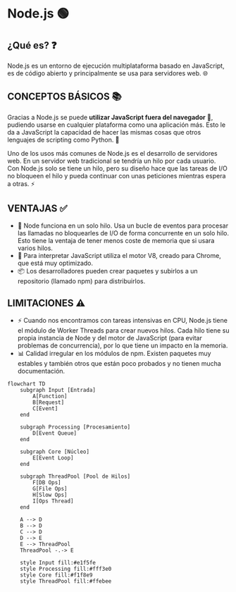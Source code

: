 # Node.js 🟢

## ¿Qué es? ❓

Node.js es un entorno de ejecución multiplataforma basado en JavaScript, es de código abierto y principalmente se usa para servidores web. 🌐

## CONCEPTOS BÁSICOS 📚

Gracias a Node.js se puede **utilizar JavaScript fuera del navegador** 🚀, pudiendo usarse en cualquier plataforma como una aplicación más. Esto le da a JavaScript la capacidad de hacer las mismas cosas que otros lenguajes de scripting como Python. 🐍

Uno de los usos más comunes de Node.js es el desarrollo de servidores web. En un servidor web tradicional se tendría un hilo por cada usuario. Con Node.js solo se tiene un hilo, pero su diseño hace que las tareas de I/O no bloqueen el hilo y pueda continuar con unas peticiones mientras espera a otras. ⚡

## VENTAJAS ✅

- 🧵 Node funciona en un solo hilo. Usa un bucle de eventos para procesar las llamadas no bloquearles de I/O de forma concurrente en un solo hilo. Esto tiene la ventaja de tener menos coste de memoria que si usara varios hilos.
- 🚀 Para interpretar JavaScript utiliza el motor V8, creado para Chrome, que está muy optimizado.
- 📦 Los desarrolladores pueden crear paquetes y subirlos a un repositorio (llamado npm) para distribuirlos.

## LIMITACIONES ⚠️

- ⚡ Cuando nos encontramos con tareas intensivas en CPU, Node.js tiene el módulo de Worker Threads para crear nuevos hilos. Cada hilo tiene su propia instancia de Node y del motor de JavaScript (para evitar problemas de concurrencia), por lo que tiene un impacto en la memoria.
- 📊 Calidad irregular en los módulos de npm. Existen paquetes muy estables y también otros que están poco probados y no tienen mucha documentación.

```mermaid
flowchart TD
    subgraph Input [Entrada]
        A[Function]
        B[Request]
        C[Event]
    end

    subgraph Processing [Procesamiento]
        D[Event Queue]
    end

    subgraph Core [Núcleo]
        E[Event Loop]
    end

    subgraph ThreadPool [Pool de Hilos]
        F[DB Ops]
        G[File Ops]
        H[Slow Ops]
        I[Ops Thread]
    end

    A --> D
    B --> D
    C --> D
    D --> E
    E --> ThreadPool
    ThreadPool -.-> E

    style Input fill:#e1f5fe
    style Processing fill:#fff3e0
    style Core fill:#f1f8e9
    style ThreadPool fill:#ffebee
```
